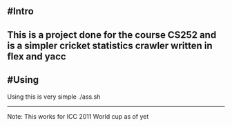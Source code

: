 #Intro
---
This is a project done for the course CS252 and is a simpler cricket statistics crawler written in flex and yacc
---
#Using
---
Using this is very simple
./ass.sh <id of match>

---
Note: This works for ICC 2011 World cup as of yet

